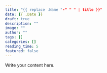 ```yaml
---
title: "{{ replace .Name "-" " " | title }}"
date: {{ .Date }}
draft: true
description: ""
image: ""
author: ""
tags: []
categories: []
reading_time: 5
featured: false
---
```


Write your content here.